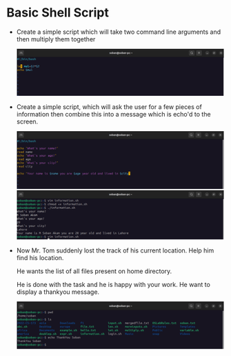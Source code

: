 # Basic Shell Script

- Create a simple script which will take two command line arguments and  then multiply them together

  ![multiply](Pictures/multiply.png)

- Create a simple script, which will ask the user for a few pieces of  information then combine this into a message which is echo'd to the screen.

  ![information](Pictures/information.png)
  ![informationOutput](Pictures/informationOutput.png)

- Now Mr. Tom suddenly lost the track of his current location. Help him find his location.

  He wants the list of all files present on home directory.

  He is done with the task and he is happy with your work. He want to  display a thankyou message.

  ![End](Pictures/Task1End.png)
